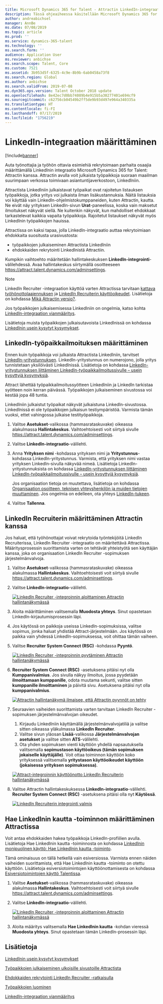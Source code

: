 ```yaml
---
title: Microsoft Dynamics 365 for Talent - Attractin LinkedIn-integraation määrittäminen
description: Tässä ohjeaiheessa käsitellään Microsoft Dynamics 365 for Talent - Attractin LinkedIn-integraation määrittämistä siten, että työpaikkoja on helppo julkaista LinkedIniin Attractista ja että työhönottajat voivat synkronoida työhönottotiedot ehdokkaan LinkedIn-profiilin kanssa.
author: andreabichsel
manager: AnnBe
ms.date: 07/08/2019
ms.topic: article
ms.prod: ''
ms.service: dynamics-365-talent
ms.technology: ''
ms.search.form: ''
audience: Application User
ms.reviewer: anbichse
ms.search.scope: Talent, Core
ms.custom: 7521
ms.assetid: 3b953d5f-6325-4c9e-8b9b-6ab0458a73f8
ms.search.region: Global
ms.author: anbichse
ms.search.validFrom: 2019-07-08
ms.dyn365.ops.version: Talent October 2018 update
ms.openlocfilehash: 8e42ec7d0bb74089b4e915b5a30277401e694cf9
ms.sourcegitcommit: c62756cb04549b2ff5de9b93d497e964a340335a
ms.translationtype: HT
ms.contentlocale: fi-FI
ms.lasthandoff: 07/17/2019
ms.locfileid: "1756219"
---
```

# <a name="set-up-linkedin-integration"></a>LinkedIn-integraation määrittäminen

[!include[banner](../includes/banner.md)]

Auta työnottajia ja työhön ottavia esimiehiä rekrytoimaan parhaita osaajia määrittämällä LinkedInin integraatio Microsoft Dynamics 365 for Talent: Attractin kanssa. Attractin avulla voit julkaista työpaikkoja suoraan maailman suurimpaan verkossa toimivaan asiantuntijaverkostoon, LinkedIniin.

Attractista LinkedIniin julkaistavat työpaikat ovat rajoitetun listauksen työpaikkoja, jotka yritys voi julkaista ilman lisäkustannuksia. Näitä listauksia voi käyttää vain LinkedIn-ohjelmistokumppaneiden, kuten Attractin, kautta. Ne eivät näy yrityksen LinkedIn-sivun **Urat**-paneelissa, koska vain maksetut ilmoitukset näkyvät siellä. Ne kuitenkin näkyvät, kun mahdolliset ehdokkaat tarkastelevat kaikkia vapaita työpaikkoja. Rajoitetut listaukset näkyvät myös LinkedInin työpaikkojen hauissa.

Attractissa on kaksi tapaa, jolla LinkedIn-integraatio auttaa rekrytoimiaan ehdokkaita suositusta urasivustosta:

- työpaikkojen julkaiseminen Attractista LinkedIniin
- ehdokkaiden rekrytointi LinkedInistä Attractiin.

Kumpikin vaihtoehto määritetään hallintakeskuksen **LinkedIn-integrointi**-välilehdessä. Avaa hallintakeskus siirtymällä osoitteeseen <https://attract.talent.dynamics.com/adminsettings>.

> [!NOTE]
> LinkedIn Recruiter -integraation käyttöä varten Attractissa tarvitaan [kattava työhönottolaajennuksen](https://docs.microsoft.com/dynamics365/unified-operations/talent/attract-comprehensive-hiring) ja [LinkedIn Recruiterin käyttöoikeudet](https://business.linkedin.com/talent-solutions/cx/17/08/recruiter-demo-fs2-k18). Lisätietoja on kohdassa [Mikä Attractin versio?](./attract-comprehensive-hiring.md).

Jos työpaikkojen julkaisemisessa LinkedIniin on ongelmia, katso kohta [LinkedIn-integraation vianmääritys](./attract-troubleshoot-linkedin.md).

Lisätietoja muista työpaikkojen julkaisutavoista LinkedInissä on kohdassa [LinkedInin usein kysytyt kysymykset](./attract-linkedin-faq.md).

## <a name="configure-job-posting-to-linkedin"></a>LinkedIn-työpaikkailmoituksen määrittäminen

Ennen kuin työpaikkoja voi julkaista Attractista LinkedIniin, tarvitset [LinkedIn-yritystunnuksen](https://aka.ms/findID). LinkedIn-yritystunnus on numerojono, jolla yritys tunnistetaan yksilöivästi LinkedInissä. Lisätietoja on kohdassa [LinkedIn-yritystunnuksen liittäminen LinkedIn-työpaikkailmoitussivulle – usein kysyttyjä kysymyksiä](https://aka.ms/findID).

Attract lähettää työpaikkailmoitussyötteen LinkedIniin ja LinkedIn tarkistaa syötteen noin kerran päivässä. Työpaikkojen julkaiseminen sivustossa voi kestää jopa 48 tuntia.

LinkedIniin julkaistut työpaikat näkyvät julkaistuna LinkedIn-sivustossa. LinkedInissä ei ole työpaikkojen julkaisun testiympäristöä. Varmista tämän vuoksi, ettet vahingossa julkaise testityöpaikkoja. 

1. Valitse **Asetukset**-valikossa (hammasrataskuvake) oikeassa alakulmassa **Hallintakeskus**. Vaihtoehtoisesti voit siirtyä sivulle <https://attract.talent.dynamics.com/adminsettings>.
2. Valitse **LinkedIn-integraatio**-välilehti.
3. Anna **Yrityksen nimi** -kohdassa yrityksen nimi ja **Yritystunnus**-kohdassa LinkedIn-yritystunnus. Varmista, että yrityksen nimi vastaa yrityksen LinkedIn-sivulla näkyvää nimeä. Lisätietoja LinkedIn-yritystunnuksista on kohdassa [LinkedIn-yritystunnuksen liittäminen LinkedIn-työpaikkailmoitussivulle – usein kysyttyjä kysymyksiä](https://www.linkedin.com/help/linkedin/answer/98972).

    Jos organisaation tietoja on muutettava, lisätietoja on kohdassa [Organisaation osoitteen, teknisen yhteyshenkilön ja muiden tietojen muuttaminen](https://docs.microsoft.com/office365/admin/manage/change-address-contact-and-more). Jos ongelmia on edelleen, ota yhteys [LinkedIn-tukeen](https://www.linkedin.com/help/linkedin).

4. Valitse **Tallenna**.

## <a name="set-up-linkedin-recruiter-with-attract"></a>LinkedIn Recruiterin määrittäminen Attractin kanssa 

Jos haluat, että työhönottajat voivat rekrytoida työntekijöitä LinkedIn Recruiterissa, LinkedIn Recruiter -integraatio on määritettävä Attractissa. Määritysprosessin suorittamista varten on tehtävät yhteistyötä sen käyttäjän kanssa, joka on organisaation LinkedIn Recruiter -sopimuksen järjestelmänvalvoja.

1. Valitse **Asetukset**-valikossa (hammasrataskuvake) oikeassa alakulmassa **Hallintakeskus**. Vaihtoehtoisesti voit siirtyä sivulle <https://attract.talent.dynamics.com/adminsettings>.
2. Valitse **LinkedIn-integraatio**-välilehti.

    [![LinkedIn Recruiter -integroinnin aloittaminen Attractin hallintanäkymässä](./media/LinkedInConnect.png)](./media/LinkedInConnect.png)

3. Aloita määrittäminen valitsemalla **Muodosta yhteys**. Sinut opastetaan LinkedIn-kirjautumisprosessin läpi.
4. Jos käytössä on paikkoja useissa LinkedIn-sopimuksissa, valitse sopimus, jonka haluat yhdistää Attract-järjestelmään. Jos käytössä on paikka vain yhdessä LinkedIn-sopimuksessa, voit ohittaa tämän vaiheen.
5. Valitse **Recruiter System Connect (RSC)** -kohdassa **Pyyntö**.

    [![LinkedIn Recruiter -integroinnin pyytäminen Attractin hallintanäkymässä](./media/RequestLinkedInRSC.png)](./media/RequestLinkedInRSC.png)

6. **Recruiter System Connect (RSC)** -asetuksena pitäisi nyt olla **Kumppanivalmius**. Jos sivulla näkyy ilmoitus, jossa pyydetään **ilmoittamaan kumppanille**, odota muutama sekunti, valitse sitten **kumppanille ilmoittaminen** ja päivitä sivu. Asetuksena pitäisi nyt olla **kumppanivalmius**.

    [![Attractin hallintanäkymä ilmaisee, että Attractin pyynnöt on tehty](./media/PartnerReadyRSC.png)](./media/PartnerReadyRSC.png)

7. Seuraavien vaiheiden suorittamista varten tarvitaan LinkedIn Recruiter -sopimuksen järjestelmänvalvojan oikeudet.

    1. Kirjaudu LinkedIniin käyttämällä järjestelmänvalvojatiliä ja valitse sitten oikeassa yläkulmassa **LinkedIn Recruiter**. 
    2. Valitse sivun yläosan **Lisää**-valikossa **Järjestelmänvalvojan asetukset** ja valitse sitten **ATS**-välilehti.
    3. Ota yhden sopimuksen vienti käyttöön yhdellä napsautuksella valitsemalla **sopimustason käyttöoikeus (tämän sopimuksen jokaiselle käyttäjälle)**. Voit ottaa toiminnon käyttöön koko yrityksessä valitsemalla **yritystason käyttöoikeudet käyttöön (jokaisessa yrityksen sopimuksessa)**.

    [![Attract-integroinnin käyttöönotto LinkedIn Recruiterin hallintanäkymässä](./media/EnableRSC.png)](./media/EnableRSC.png)

8. Valitse Attractin hallintakeskuksessa **LinkedIn-integraatio**-välilehti. **Recruiter System Connect (RSC)** -asetuksena pitäisi olla nyt **Käytössä**.

    [![LinkedIn Recruiterin integrointi valmis](./media/RSCSetupComplete.png)](./media/RSCSetupComplete.png)

## <a name="set-up-apply-with-linkedin-in-attract"></a>Hae LinkedInin kautta -toiminnon määrittäminen Attractissa

Voit antaa ehdokkaiden hakea työpaikkoja LinkedIn-profiilien avulla. Lisätietoja Hae LinkedInin kautta -toiminnosta on kohdassa [LinkedInin monipuolinen käyttö: Hae LinkedInin kautta -toiminto](https://blog.linkedin.com/2011/07/24/apply-with-linkedin).

Tämä ominaisuus on tällä hetkellä vain esiversiossa. Varmista ennen näiden vaiheiden suorittamista, että Hae LinkedInin kautta -toiminto on otettu käyttöön. Lisätietoja esiversiotoimintojen käyttöönottamisesta on kohdassa [Esiversiotoimintojen käyttö Talentissa](./access-preview-feature.md).

1. Valitse **Asetukset**-valikossa (hammasrataskuvake) oikeassa alakulmassa **Hallintakeskus**. Vaihtoehtoisesti voit siirtyä sivulle <https://attract.talent.dynamics.com/adminsettings>.
2. Valitse **LinkedIn-integraatio**-välilehti.

    [![LinkedIn Recruiter -integroinnin aloittaminen Attractin hallintanäkymässä](./media/LinkedInConnect.png)](./media/LinkedInConnect.png)

3. Aloita määritys valitsemalla **Hae LinkedInin kautta** -kohdan vieressä **Muodosta yhteys**. Sinut opastetaan tämän LinkedIn-prosessin läpi.

## <a name="see-also"></a>Lisätietoja

[LinkedInin usein kysytyt kysymykset](./attract-linkedin-faq.md)

[Työpaikkojen julkaiseminen ulkoisille sivustoille Attractista](./posting-jobs-external.md)

[Ehdokkaiden rekrytointi LinkedIn Recruiter -ratkaisulla](./attract-linkedin-recruiter.md)

[Työpaikkojen luominen](./creating-jobs-attract.md)

[LinkedIn-integraation vianmääritys](./attract-troubleshoot-linkedin.md)
